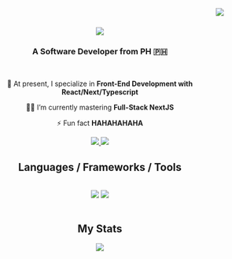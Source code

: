 <img align="right" src="https://visitor-badge.laobi.icu/badge?page_id=raynemllr.raynemllr" />

<h1 align="center">
    <img src="https://readme-typing-svg.herokuapp.com/?font=Righteous&size=35&center=true&vCenter=true&width=500&height=70&duration=4000&lines=Hey+there!+👋🏼;+I'm+Rayne+🚀;" />
</h1>

<h3 align="center">A Software Developer from PH 🇵🇭</h3>

<br/>

<div align="center">
 
 📍 At present, I specialize in **Front-End Development with React/Next/Typescript**
 
 👨‍💻 I’m currently mastering **Full-Stack NextJS**

 ⚡ Fun fact **HAHAHAHAHA**
 
 </div>

 <div align="center"> 
  <a href="mailto:raynemllr.5@gmail.com">
    <img src="https://img.shields.io/badge/Gmail-333333?style=for-the-badge&logo=gmail&logoColor=red" />
  </a>
  <a href="https://linkedin.com/in/rayne-mallari-7476bb202" target="_blank" rel="noopener noreferrer">
    <img src="https://img.shields.io/badge/LinkedIn-0077B5?style=for-the-badge&logo=linkedin&logoColor=white" target="_blank" />
  </a>
</div>
 
<h2 align="center">Languages / Frameworks / Tools</h2>
<br/>
<div align="center">
    <img src="https://skillicons.dev/icons?i=html,css,js,ts,react,nextjs,vercel,tailwind,bootstrap,materialui,sass,nodejs,express" />
    <img src="https://skillicons.dev/icons?i=mongodb,mysql,netlify,gcp,azure,supabase,git,bash,babel,github,vite,vscode,ps,figma" /><br>
</div>

<br/>

<h2 align="center">My Stats</h2>
<div align="center">
    <img src="https://streak-stats.demolab.com?user=raynemllr&theme=react&hide_border=true&border_radius=5&date_format=M%20j%5B%2C%20Y%5D&card_width=1000" />
</div>
